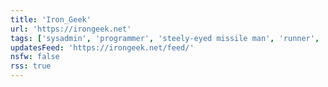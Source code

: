 ```yaml
---
title: 'Iron_Geek'
url: 'https://irongeek.net'
tags: ['sysadmin', 'programmer', 'steely-eyed missile man', 'runner', 'weightlifter', 'unix enthusiast']
updatesFeed: 'https://irongeek.net/feed/'
nsfw: false
rss: true
---
```

